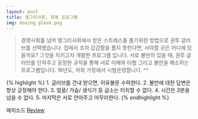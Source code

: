 ```yaml
---
layout: post
title: 앵그리사회, 회복 프로그램
img: boxing_glove.png
---
```


<blockquote>
경쟁사회를 넘어 앵그리사회에서 받은 스트레스를 풀기위한 방법으로 권투 글러브를 선택했습니다. 집에서 조차 갑갑함을 풀지 못한다면, 서야할 곳은 어디에 있을까요? 그것을 지키고자 개발한 프로그램 입니다.
서로 불만이 있을 때, 권투 글러브를 던져주고 공정한 규칙을 통해 서로 이해와 타협 그리고 불만을 해소하는 프로그램입니다. 16년도, 저희 가정에서 시범운영합니다. ^^
</blockquote>

<GROUD RULE>
{% highlight %}
1. 글러브를 건내 받으면, 이유불문 수락한다.
2. 불만에 대한 답변은 항상 긍정해야 한다.
3. 얼굴/ 가슴/ 생식기 등 급소는 터치할 수 없다.
4. 시간은 3분을 넘을 수 없다.
5. 마지막은 서로 안아주고 마무리한다.
{% endhighlight %}

에피소드 <a href="http://sjmw1030.blog.me/220585408175"> Review </a>

